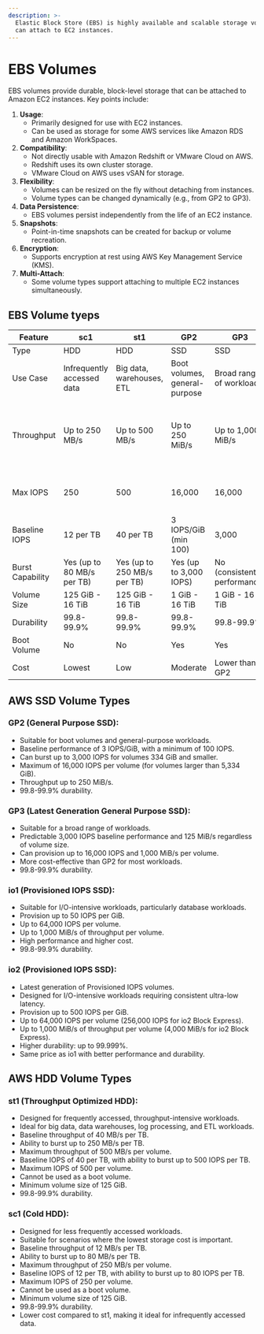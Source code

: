 ```yaml
---
description: >-
  Elastic Block Store (EBS) is highly available and scalable storage volumes you
  can attach to EC2 instances.
---
```


# EBS Volumes

EBS volumes provide durable, block-level storage that can be attached to Amazon EC2 instances. Key points include:

1. **Usage**:
   * Primarily designed for use with EC2 instances.
   * Can be used as storage for some AWS services like Amazon RDS and Amazon WorkSpaces.
2. **Compatibility**:
   * Not directly usable with Amazon Redshift or VMware Cloud on AWS.
   * Redshift uses its own cluster storage.
   * VMware Cloud on AWS uses vSAN for storage.
3. **Flexibility**:
   * Volumes can be resized on the fly without detaching from instances.
   * Volume types can be changed dynamically (e.g., from GP2 to GP3).
4. **Data Persistence**:
   * EBS volumes persist independently from the life of an EC2 instance.
5. **Snapshots**:
   * Point-in-time snapshots can be created for backup or volume recreation.
6. **Encryption**:
   * Supports encryption at rest using AWS Key Management Service (KMS).
7. **Multi-Attach**:
   * Some volume types support attaching to multiple EC2 instances simultaneously.

## EBS Volume tyeps

| Feature          | sc1                        | st1                         | GP2                           | GP3                         | io1                             | io2                                               |
| ---------------- | -------------------------- | --------------------------- | ----------------------------- | --------------------------- | ------------------------------- | ------------------------------------------------- |
| Type             | HDD                        | HDD                         | SSD                           | SSD                         | SSD                             | SSD                                               |
| Use Case         | Infrequently accessed data | Big data, warehouses, ETL   | Boot volumes, general-purpose | Broad range of workloads    | I/O-intensive, databases        | I/O-intensive, ultra-low latency                  |
| Throughput       | Up to 250 MB/s             | Up to 500 MB/s              | Up to 250 MiB/s               | Up to 1,000 MiB/s           | Up to 1,000 MiB/s               | Up to 1,000 MiB/s (4,000 MiB/s for Block Express) |
| Max IOPS         | 250                        | 500                         | 16,000                        | 16,000                      | 64,000                          | 64,000 (256,000 for Block Express)                |
| Baseline IOPS    | 12 per TB                  | 40 per TB                   | 3 IOPS/GiB (min 100)          | 3,000                       | Provisioned (up to 50 IOPS/GiB) | Provisioned (up to 500 IOPS/GiB)                  |
| Burst Capability | Yes (up to 80 MB/s per TB) | Yes (up to 250 MB/s per TB) | Yes (up to 3,000 IOPS)        | No (consistent performance) | No                              | No                                                |
| Volume Size      | 125 GiB - 16 TiB           | 125 GiB - 16 TiB            | 1 GiB - 16 TiB                | 1 GiB - 16 TiB              | 4 GiB - 16 TiB                  | 4 GiB - 16 TiB                                    |
| Durability       | 99.8-99.9%                 | 99.8-99.9%                  | 99.8-99.9%                    | 99.8-99.9%                  | 99.8-99.9%                      | Up to 99.999%                                     |
| Boot Volume      | No                         | No                          | Yes                           | Yes                         | Yes                             | Yes                                               |
| Cost             | Lowest                     | Low                         | Moderate                      | Lower than GP2              | High                            | Same as io1                                       |

## AWS SSD Volume Types

### GP2 (General Purpose SSD):

* Suitable for boot volumes and general-purpose workloads.
* Baseline performance of 3 IOPS/GiB, with a minimum of 100 IOPS.
* Can burst up to 3,000 IOPS for volumes 334 GiB and smaller.
* Maximum of 16,000 IOPS per volume (for volumes larger than 5,334 GiB).
* Throughput up to 250 MiB/s.
* 99.8-99.9% durability.

### GP3 (Latest Generation General Purpose SSD):

* Suitable for a broad range of workloads.
* Predictable 3,000 IOPS baseline performance and 125 MiB/s regardless of volume size.
* Can provision up to 16,000 IOPS and 1,000 MiB/s per volume.
* More cost-effective than GP2 for most workloads.
* 99.8-99.9% durability.

### io1 (Provisioned IOPS SSD):

* Suitable for I/O-intensive workloads, particularly database workloads.
* Provision up to 50 IOPS per GiB.
* Up to 64,000 IOPS per volume.
* Up to 1,000 MiB/s of throughput per volume.
* High performance and higher cost.
* 99.8-99.9% durability.

### io2 (Provisioned IOPS SSD):

* Latest generation of Provisioned IOPS volumes.
* Designed for I/O-intensive workloads requiring consistent ultra-low latency.
* Provision up to 500 IOPS per GiB.
* Up to 64,000 IOPS per volume (256,000 IOPS for io2 Block Express).
* Up to 1,000 MiB/s of throughput per volume (4,000 MiB/s for io2 Block Express).
* Higher durability: up to 99.999%.
* Same price as io1 with better performance and durability.

## AWS HDD Volume Types

### st1 (Throughput Optimized HDD):

* Designed for frequently accessed, throughput-intensive workloads.
* Ideal for big data, data warehouses, log processing, and ETL workloads.
* Baseline throughput of 40 MB/s per TB.
* Ability to burst up to 250 MB/s per TB.
* Maximum throughput of 500 MB/s per volume.
* Baseline IOPS of 40 per TB, with ability to burst up to 500 IOPS per TB.
* Maximum IOPS of 500 per volume.
* Cannot be used as a boot volume.
* Minimum volume size of 125 GiB.
* 99.8-99.9% durability.

### sc1 (Cold HDD):

* Designed for less frequently accessed workloads.
* Suitable for scenarios where the lowest storage cost is important.
* Baseline throughput of 12 MB/s per TB.
* Ability to burst up to 80 MB/s per TB.
* Maximum throughput of 250 MB/s per volume.
* Baseline IOPS of 12 per TB, with ability to burst up to 80 IOPS per TB.
* Maximum IOPS of 250 per volume.
* Cannot be used as a boot volume.
* Minimum volume size of 125 GiB.
* 99.8-99.9% durability.
* Lower cost compared to st1, making it ideal for infrequently accessed data.
